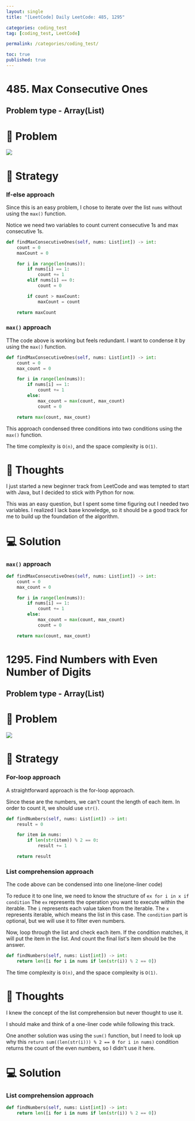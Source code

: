```yaml
---
layout: single
title: "[LeetCode] Daily LeetCode: 485, 1295"

categories: coding_test
tag: [coding_test, LeetCode]

permalink: /categories/coding_test/

toc: true
published: true
---
```


# 485. Max Consecutive Ones

## Problem type - Array(List)

# 🧩 Problem

![](https://velog.velcdn.com/images/devbang/post/4413414d-2ff3-4905-9e9e-a20362f73a96/image.png)

# 🎯 Strategy

### If-else approach

Since this is an easy problem, I chose to iterate over the list `nums` without using the `max()` function.

Notice we need two variables to count current consecutive 1s and max consecutive 1s.

```python
def findMaxConsecutiveOnes(self, nums: List[int]) -> int:
 	count = 0
    maxCount = 0

    for i in range(len(nums)):
    	if nums[i] == 1:
        	count += 1
        elif nums[i] == 0:
        	count = 0

        if count > maxCount:
        	maxCount = count

	return maxCount
```

### `max()` approach

TThe code above is working but feels redundant. I want to condense it by using the `max()` function.

```python
def findMaxConsecutiveOnes(self, nums: List[int]) -> int:
	count = 0
    max_count = 0

    for i in range(len(nums)):
    	if nums[i] == 1:
        	count += 1
        else:
        	max_count = max(count, max_count)
            count = 0

	return max(count, max_count)
```

This approach condensed three conditions into two conditions using the `max()` function.

The time complexity is `O(n)`, and the space complexity is `O(1)`.

# 📌 Thoughts

I just started a new beginner track from LeetCode and was tempted to start with Java, but I decided to stick with Python for now.

This was an easy question, but I spent some time figuring out I needed two variables. I realized I lack base knowledge, so it should be a good track for me to build up the foundation of the algorithm.

# 💻 Solution

### `max()` approach

```python
def findMaxConsecutiveOnes(self, nums: List[int]) -> int:
	count = 0
    max_count = 0

    for i in range(len(nums)):
    	if nums[i] == 1:
        	count += 1
        else:
        	max_count = max(count, max_count)
            count = 0

	return max(count, max_count)
```

# 1295. Find Numbers with Even Number of Digits

## Problem type - Array(List)

# 🧩 Problem

![](https://velog.velcdn.com/images/devbang/post/11e3ac54-ea7c-42a8-8600-ef146d6572e4/image.png)

# 🎯 Strategy

### For-loop approach

A straightforward approach is the for-loop approach.

Since these are the numbers, we can't count the length of each item. In order to count it, we should use `str()`.

```python
def findNumbers(self, nums: List[int]) -> int:
	result = 0

    for item in nums:
    	if len(str(item)) % 2 == 0:
        	result += 1

    return result
```

### List comprehension approach

The code above can be condensed into one line(one-liner code)

To reduce it to one line, we need to know the structure of `ex for i in x if condition`
The `ex` represents the operation you want to execute within the iterable.
The `i` represents each value taken from the iterable.
The `x` represents iterable, which means the list in this case.
The `condition` part is optional, but we will use it to filter even numbers.

Now, loop through the list and check each item. If the condition matches, it will put the item in the list. And count the final list's item should be the answer.

```python
def findNumbers(self, nums: List[int]) -> int:
	return len([i for i in nums if len(str(i)) % 2 == 0])
```

The time complexity is `O(n)`, and the space complexity is `O(1)`.

# 📌 Thoughts

I knew the concept of the list comprehension but never thought to use it.

I should make and think of a one-liner code while following this track.

One another solution was using the `sum()` function, but I need to look up why this `return sum((len(str(i))) % 2 == 0 for i in nums)` condition returns the count of the even numbers, so I didn't use it here.

# 💻 Solution

### List comprehension approach

```python
def findNumbers(self, nums: List[int]) -> int:
    return len([i for i in nums if len(str(i)) % 2 == 0])
```
